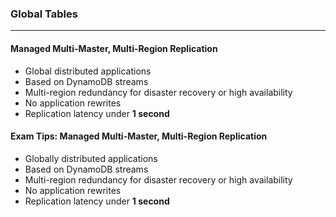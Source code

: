 ### Global Tables

___

#### Managed Multi-Master, Multi-Region Replication

* Global distributed applications
* Based on DynamoDB streams
* Multi-region redundancy for disaster recovery or high availability
* No application rewrites
* Replication latency under **1 second**

#### Exam Tips: Managed Multi-Master, Multi-Region Replication

* Globally distributed applications
* Based on DynamoDB streams
* Multi-region redundancy for disaster recovery or high availability
* No application rewrites
* Replication latency under **1 second**